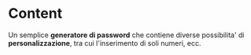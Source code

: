 # Content
Un semplice **generatore di password** che contiene diverse possibilita' di **personalizzazione**, tra cui l'inserimento di soli numeri, ecc.
